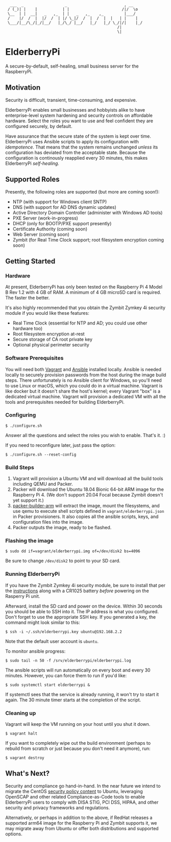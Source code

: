 ```
  ___  _                  _                         , __    
 / (_)| |    |           | |                       /|/  \o  
 \__  | |  __|   _   ,_  | |   _   ,_    ,_         |___/   
 /    |/  /  |  |/  /  | |/ \_|/  /  |  /  |  |   | |    |  
 \___/|__/\_/|_/|__/   |_/\_/ |__/   |_/   |_/ \_/|/|    |_/
                                                 /|         
                                                 \|
```

ElderberryPi
============

A secure-by-default, self-healing, small business server for the RaspberryPi.

## Motivation

Security is difficult, transient, time-consuming, and expensive.

ElderberryPi enables small businesses and hobbyists alike to have enterprise-level
system hardening and security controls on affordable hardware.  Select the roles
you want to use and feel confident they are configured securely, by default.

Have assurance that the secure state of the system is kept over time.  ElderberryPi
uses Ansible scripts to apply its configuration with *idempotence.*  That means that
the system remains unchanged *unless* its configuration has deviated from the acceptable
state.  Because the configuration is continously reapplied every 30 minutes, this
makes ElderberryPi *self-healing.*

## Supported Roles

Presently, the following roles are supported (but more are coming soon!):

* NTP (with support for Windows client SNTP)
* DNS (with support for AD DNS dynamic updates)
* Active Directory Domain Controller (administer with Windows AD tools)
* PXE Server (work-in-progress)
* DHCP (only for BOOTP/PXE support presently)
* Certificate Authority (coming soon)
* Web Server (coming soon)
* Zymbit (for Real Time Clock support; root filesystem encryption coming soon)

## Getting Started

### Hardware

At present, ElderberryPi has only been tested on the Raspberry Pi 4 Model B Rev 1.2
with 4 GB of RAM.  A minimum of 4 GB microSD card is required.  The faster the better.

It's also highly recommended that you obtain the Zymbit Zymkey 4i security module if
you would like these features:
* Real Time Clock (essential for NTP and AD; you could use other hardware too)
* Root filesystem encryption at-rest
* Secure storage of CA root private key
* Optional physical perimeter security

### Software Prerequisites

You will need both [Vagrant](https://www.vagrantup.com) and [Ansible](https://docs.ansible.com/ansible/latest/installation_guide/intro_installation.html)
installed locally.  Ansible is needed locally to securely provision passwords from the host
during the image build steps.  There unfortunately is no Ansible client for Windows, so
you'll need to use Linux or macOS, which you could do in a virtual machine.  Vagrant is like
docker but it doesn't share the host's kernel; every Vagrant "box" is a dedicated virtual
machine.  Vagrant will provision a dedicated VM with all the tools and prerequisites needed
for building ElderberryPi.

### Configuring

```shell
$ ./configure.sh
```

Answer all the questions and select the roles you wish to enable.  That's it.  :)

If you need to reconfigure later, just pass the option:

```shell
$ ./configure.sh --reset-config
```

### Build Steps

1. Vagrant will provision a Ubuntu VM and will download all the build tools including
   QEMU and Packer.
2. Packer will download the Ubuntu 18.04 Bionic 64-bit ARM image for the Raspberry Pi 4.
   (We don't support 20.04 Focal because Zymbit doesn't yet support it.)
3. [packer-builder-arm](https://github.com/mkaczanowski/packer-builder-arm) will extract
   the image, mount the filesystems, and use qemu to execute shell scripts defined in
   `vagrant/elderberrypi.json` in Packer provisioners.  It also copies all the ansible
   scripts, keys, and configuration files into the image.
4. Packer outputs the image, ready to be flashed.

### Flashing the image

```shell
$ sudo dd if=vagrant/elderberrypi.img of=/dev/disk2 bs=4096
```

Be sure to change `/dev/disk2` to point to your SD card.

### Running ElderberryPi

If you have the Zymbit Zymkey 4i security module, be sure to install that per the
[instructions](https://community.zymbit.com/t/getting-started-with-zymkey-4i/) along
with a CR1025 battery *before* powering on the Rasperry Pi unit.

Afterward, install the SD card and power on the device.  Within 30 seconds you should
be able to SSH into it.  The IP address is what you configured.  Don't forget to use
the appropriate SSH key.  If you generated a key, the command might look similar to this:

```shell
$ ssh -i ~/.ssh/elderberrypi.key ubuntu@192.168.2.2
```

Note that the default user account is `ubuntu`.

To monitor ansible progress:

```shell
$ sudo tail -n 50 -f /srv/elderberrypi/elderberrypi.log
```

The ansible scripts will run automatically on every boot and every 30 minutes.
However, you can force them to run if you'd like:

```shell
$ sudo systemctl start elderberrypi &
```

If systemctl sees that the service is already running, it won't try to start it again.
The 30 minute timer starts at the completion of the script.

### Cleaning up

Vagrant will keep the VM running on your host until you shut it down.

```shell
$ vagrant halt
```

If you want to completely wipe out the build environment (perhaps to rebuild from
scratch or just because you don't need it anymore), run:

```shell
$ vagrant destroy
```

## What's Next?

Security and compliance go hand-in-hand.  In the near future we intend to migrate the
CentOS [security policy content](https://github.com/ComplianceAsCode/content) to Ubuntu,
leveraging OpenSCAP and other related Compliance-as-Code tools to enable ElderberryPi
users to comply with DISA STIG, PCI DSS, HIPAA, and other security and privacy frameworks
and regulations.

Alternatively, or perhaps in addition to the above, if RedHat releases a supported arm64
image for the Raspberry Pi and Zymbit supports it, we may migrate away from Ubuntu or offer
both distributions and supported options.
